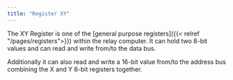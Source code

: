```yaml
---
title: "Register XY"
---
```


The XY Register is one of the [general purpose registers]({{< relref "/pages/registers">}}) within the relay computer. It can hold two 8-bit values and can read and write from/to the data bus.

Additionally it can also read and write a 16-bit value from/to the address bus combining the X and Y 8-bit registers together.
